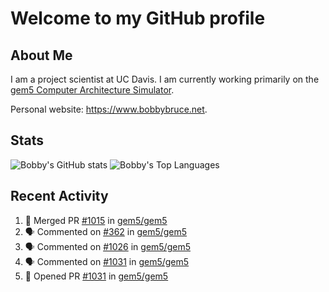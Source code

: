 # Welcome to my GitHub profile

## About Me

I am a project scientist at UC Davis. I am currently working primarily on the [gem5 Computer Architecture Simulator](https://github.com/gem5).

Personal website: <https://www.bobbybruce.net>.

## Stats

![Bobby's GitHub stats](https://github-readme-stats.vercel.app/api?username=bobbyrbruce&show_icons=true&theme=responsive&include_all_commits=true&count_private=true&show=reviews&disable_animations=true)
![Bobby's Top Languages ](https://github-readme-stats.vercel.app/api/top-langs/?username=bobbyrbruce&layout=compact&theme=responsive&count_private=true&langs_count=10&disable_animations=true)

## Recent Activity

<!--START_SECTION:activity-->
1. 🎉 Merged PR [#1015](https://github.com/gem5/gem5/pull/1015) in [gem5/gem5](https://github.com/gem5/gem5)
2. 🗣 Commented on [#362](https://github.com/gem5/gem5/pull/362#issuecomment-2056963338) in [gem5/gem5](https://github.com/gem5/gem5)
3. 🗣 Commented on [#1026](https://github.com/gem5/gem5/pull/1026#issuecomment-2056640996) in [gem5/gem5](https://github.com/gem5/gem5)
4. 🗣 Commented on [#1031](https://github.com/gem5/gem5/pull/1031#issuecomment-2056566407) in [gem5/gem5](https://github.com/gem5/gem5)
5. 💪 Opened PR [#1031](https://github.com/gem5/gem5/pull/1031) in [gem5/gem5](https://github.com/gem5/gem5)
<!--END_SECTION:activity-->

